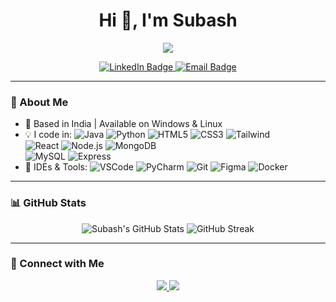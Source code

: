 <h1 align="center">Hi 👋, I'm Subash</h1>

<p align="center">
  <img src="https://readme-typing-svg.herokuapp.com?size=22&center=true&vCenter=true&width=500&lines=Full+Stack+Developer" />
</p>

<p align="center">
  <a href="https://www.linkedin.com/in/subash365/" target="_blank">
    <img src="https://img.shields.io/badge/LinkedIn-Connect-blue?logo=linkedin&logoColor=white&style=for-the-badge" alt="LinkedIn Badge"/>
  </a>
  <a href="mailto:subashprasanna66@gmail.com">
    <img src="https://img.shields.io/badge/Email-Contact-c14438?logo=gmail&logoColor=white&style=for-the-badge" alt="Email Badge"/>
  </a>
</p>

---

### 🌟 About Me
- 📍 Based in India | Available on Windows & Linux  
- 💡 I code in: ![Java](https://img.shields.io/badge/-Java-007396?logo=java&logoColor=white) ![Python](https://img.shields.io/badge/-Python-3776AB?logo=python&logoColor=white) ![HTML5](https://img.shields.io/badge/-HTML5-E34F26?logo=html5&logoColor=white) ![CSS3](https://img.shields.io/badge/-CSS3-1572B6?logo=css3&logoColor=white) ![Tailwind](https://img.shields.io/badge/-TailwindCSS-38B2AC?logo=tailwind-css&logoColor=white)  
  ![React](https://img.shields.io/badge/-React-61DAFB?logo=react&logoColor=black) ![Node.js](https://img.shields.io/badge/-Node.js-339933?logo=node.js&logoColor=white) ![MongoDB](https://img.shields.io/badge/-MongoDB-47A248?logo=mongodb&logoColor=white)  
  ![MySQL](https://img.shields.io/badge/-MySQL-003B57?logo=mysql&logoColor=white) ![Express](https://img.shields.io/badge/-Express-000000?logo=express&logoColor=white)  
- 🧰 IDEs & Tools: ![VSCode](https://img.shields.io/badge/-VSCode-007ACC?logo=visual-studio-code&logoColor=white) ![PyCharm](https://img.shields.io/badge/-PyCharm-000000?logo=pycharm&logoColor=white) ![Git](https://img.shields.io/badge/-Git-F05032?logo=git&logoColor=white) ![Figma](https://img.shields.io/badge/-Figma-F24E1E?logo=figma&logoColor=white) ![Docker](https://img.shields.io/badge/-Docker-2496ED?logo=docker&logoColor=white)

---

### 📊 GitHub Stats
<p align="center">
  <img src="https://github-readme-stats.vercel.app/api?username=subash3650&show_icons=true&theme=radical" alt="Subash's GitHub Stats"/>
  <img src="https://github-readme-streak-stats.herokuapp.com/?user=subash3650&theme=radical" alt="GitHub Streak"/>
</p>

---

### 🔗 Connect with Me
<p align="center">
  <a href="https://www.linkedin.com/in/subash365/" target="_blank">
    <img src="https://img.shields.io/badge/-LinkedIn-blue?logo=linkedin&logoColor=white&style=for-the-badge" />
  </a>
  <a href="mailto:subashprasanna66@gmail.com">
    <img src="https://img.shields.io/badge/-Email-c14438?logo=gmail&logoColor=white&style=for-the-badge" />
  </a>
</p>
